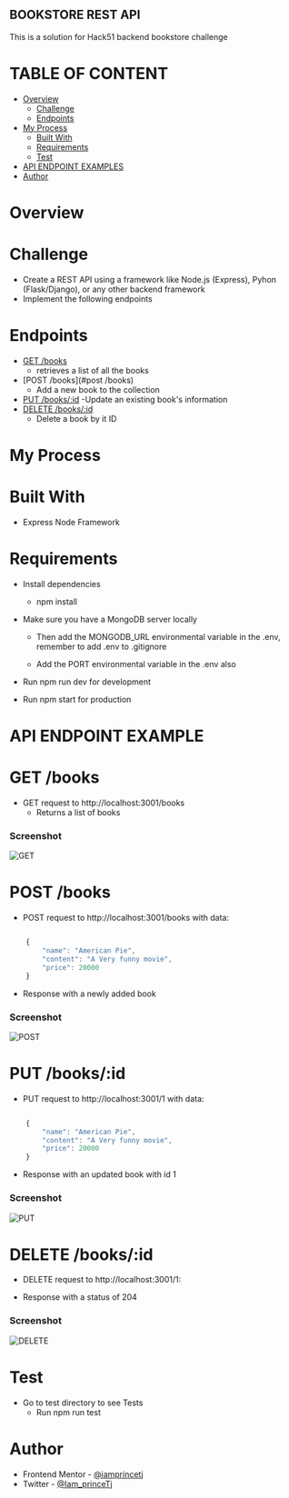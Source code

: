 ## BOOKSTORE REST API

This is a solution for Hack51 backend bookstore challenge

# TABLE OF CONTENT

- [Overview](#overview)
  - [Challenge](#challenge)
  - [Endpoints](#endpounts)
- [My Process](#my-process)
  - [Built With](#built-with)
  - [Requirements](#requirements)
  - [Test](#test)
- [API ENDPOINT EXAMPLES](#api-endpoint-examples)
- [Author](#author)

# Overview

# Challenge

- Create a REST API using a framework like Node.js (Express), Pyhon (Flask/Django), or any other backend framework
- Implement the following endpoints

# Endpoints

- [GET /books](#get-/books)
  - retrieves a list of all the books
- [POST /books](#post /books)
  - Add a new book to the collection
- [PUT /books/:id](#put-/books/:id)
  -Update an existing book's information
- [DELETE /books/:id](#delete=/books/:id)
  - Delete a book by it ID

# My Process

# Built With

- Express Node Framework

# Requirements

- Install dependencies

  - npm install

- Make sure you have a MongoDB server locally

  - Then add the MONGODB_URL environmental variable in the .env, remember to add .env to .gitignore

  - Add the PORT environmental variable in the .env also

- Run npm run dev for development
- Run npm start for production

# API ENDPOINT EXAMPLE

# GET /books

- GET request to http://localhost:3001/books
  - Returns a list of books

### Screenshot

![GET](./images/get-request.png)

# POST /books

- POST request to http://localhost:3001/books with data:

```js

    {
        "name": "American Pie",
        "content": "A Very funny movie",
        "price": 20000
    }

```

- Response with a newly added book

### Screenshot

![POST](./images/post-request.png)

# PUT /books/:id

- PUT request to http://localhost:3001/1 with data:

```js

    {
        "name": "American Pie",
        "content": "A Very funny movie",
        "price": 20000
    }

```

- Response with an updated book with id 1

### Screenshot

![PUT](./images/put-request.png)

# DELETE /books/:id

- DELETE request to http://localhost:3001/1:

- Response with a status of 204

### Screenshot

![DELETE](./images/delete-request.png)

# Test

- Go to test directory to see Tests
  - Run npm run test

# Author

- Frontend Mentor - [@iamprincetj](https://www.frontendmentor.io/profile/iamprincetj)
- Twitter - [@Iam_princeTj](https://x.com/Iam_princetj)
